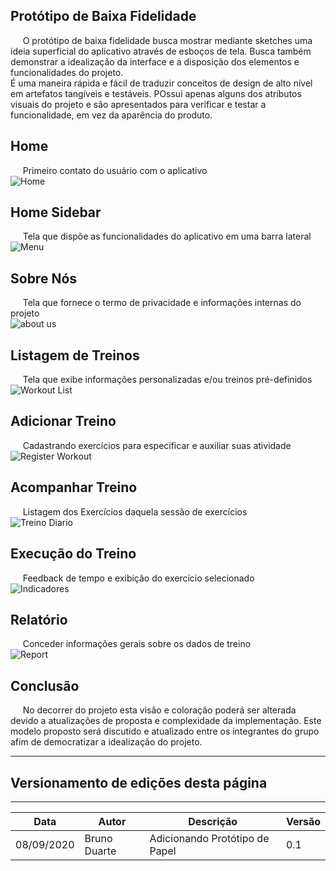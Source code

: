 ## Protótipo de Baixa Fidelidade
&nbsp;&nbsp;&nbsp;&nbsp;&nbsp;O protótipo de baixa fidelidade busca mostrar mediante sketches uma ideia superficial do aplicativo através de esboços de tela. Busca também demonstrar a idealização da interface e a disposição dos elementos e funcionalidades do projeto.<br>É uma maneira rápida e fácil de traduzir conceitos de design de alto nível em artefatos tangíveis e testáveis. POssui apenas alguns dos atributos visuais do projeto e são apresentados para verificar e testar a funcionalidade, em vez da aparência do produto.


## Home
&nbsp;&nbsp;&nbsp;&nbsp;&nbsp;Primeiro contato do usuário com o aplicativo<br>
![Home](./images/home.jpg)

## Home Sidebar
&nbsp;&nbsp;&nbsp;&nbsp;&nbsp;Tela que dispõe as funcionalidades do aplicativo em uma barra lateral<br>
![Menu](./images/home_lateral.jpg)

## Sobre Nós
&nbsp;&nbsp;&nbsp;&nbsp;&nbsp;Tela que fornece o termo de privacidade e informações internas do projeto<br>
![about us](./images/sobre.jpg)

## Listagem de Treinos
&nbsp;&nbsp;&nbsp;&nbsp;&nbsp;Tela que exibe informações personalizadas e/ou treinos pré-definidos<br>
![Workout List](./images/lista_treinos.jpg)

## Adicionar Treino
&nbsp;&nbsp;&nbsp;&nbsp;&nbsp;Cadastrando exercícios para especificar e auxiliar suas atividade<br>
![Register Workout](./images/add_treino)

## Acompanhar Treino
&nbsp;&nbsp;&nbsp;&nbsp;&nbsp;Listagem dos Exercícios daquela sessão de exercícios<br>
![Treino Diario](./images/treino.jpg)

## Execução do Treino
&nbsp;&nbsp;&nbsp;&nbsp;&nbsp;Feedback de tempo e exibição do exercício selecionado<br>
![Indicadores](./images/exercicio.jpg)

## Relatório
&nbsp;&nbsp;&nbsp;&nbsp;&nbsp;Conceder informações gerais sobre os dados de treino<br>
![Report](./images/report.jpg)

## Conclusão 
&nbsp;&nbsp;&nbsp;&nbsp;&nbsp;No decorrer do projeto esta visão e coloração poderá ser alterada devido a atualizações de proposta e complexidade da implementação. Este modelo proposto será discutido e atualizado entre os integrantes do grupo afim de democratizar a idealização do projeto.


***
## Versionamento de edições desta página
***

| Data | Autor | Descrição | Versão |
|------|-------|-----------|--------|
|08/09/2020| Bruno Duarte| Adicionando Protótipo de Papel| 0.1|

